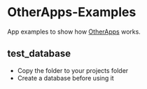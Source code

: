 # OtherApps-Examples
App examples to show how [OtherApps](https://github.com/OtherExit/OtherApps) works.

## test_database
- Copy the folder to your projects folder
- Create a database before using it
